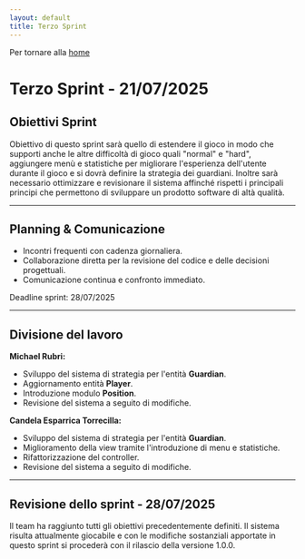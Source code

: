 ```yaml
---
layout: default
title: Terzo Sprint
---
```


Per tornare alla [home](../index.md)

# Terzo Sprint - 21/07/2025

## Obiettivi Sprint
 
Obiettivo di questo sprint sarà quello di estendere il gioco in modo che supporti anche le altre difficoltà di gioco 
quali "normal" e "hard", aggiungere menù e statistiche per migliorare l'esperienza dell'utente durante il gioco e si
dovrà definire la strategia dei guardiani. Inoltre sarà necessario ottimizzare e revisionare il sistema affinché
rispetti i principali principi che permettono di sviluppare un prodotto software di altà qualità.

---

## Planning & Comunicazione

- Incontri frequenti con cadenza giornaliera.
- Collaborazione diretta per la revisione del codice e delle decisioni progettuali.
- Comunicazione continua e confronto immediato.

Deadline sprint: 28/07/2025

---

## Divisione del lavoro

**Michael Rubri:**
- Sviluppo del sistema di strategia per l'entità **Guardian**.
- Aggiornamento entità **Player**.
- Introduzione modulo **Position**.
- Revisione del sistema a seguito di modifiche.

**Candela Esparrica Torrecilla:**
- Sviluppo del sistema di strategia per l'entità **Guardian**.
- Miglioramento della view tramite l'introduzione di menu e statistiche.
- Rifattorizzazione del controller.
- Revisione del sistema a seguito di modifiche.

---

## Revisione dello sprint - 28/07/2025

Il team ha raggiunto tutti gli obiettivi precedentemente definiti. Il sistema risulta attualmente giocabile e con le
modifiche sostanziali apportate in questo sprint si procederà con il rilascio della versione 1.0.0. 